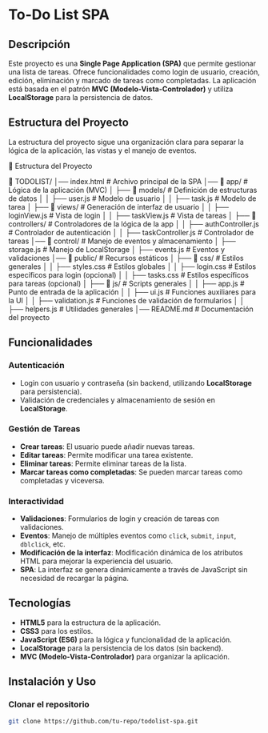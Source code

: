 # To-Do List SPA

## Descripción

Este proyecto es una **Single Page Application (SPA)** que permite gestionar una lista de tareas. Ofrece funcionalidades como login de usuario, creación, edición, eliminación y marcado de tareas como completadas. La aplicación está basada en el patrón **MVC (Modelo-Vista-Controlador)** y utiliza **LocalStorage** para la persistencia de datos.

## Estructura del Proyecto

La estructura del proyecto sigue una organización clara para separar la lógica de la aplicación, las vistas y el manejo de eventos.

📂 Estructura del Proyecto

📂 TODOLIST/
│── index.html        # Archivo principal de la SPA
│── 📁 app/           # Lógica de la aplicación (MVC)
│   ├── 📁 models/         # Definición de estructuras de datos
│   │   ├── user.js        # Modelo de usuario
│   │   ├── task.js        # Modelo de tarea
│   ├── 📁 views/          # Generación de interfaz de usuario
│   │   ├── loginView.js   # Vista de login
│   │   ├── taskView.js    # Vista de tareas
│   ├── 📁 controllers/    # Controladores de la lógica de la app
│   │   ├── authController.js  # Controlador de autenticación
│   │   ├── taskController.js  # Controlador de tareas
│── 📁 control/        # Manejo de eventos y almacenamiento
│   ├── storage.js    # Manejo de LocalStorage
│   ├── events.js     # Eventos y validaciones
│── 📁 public/         # Recursos estáticos
│   ├── 📁 css/        # Estilos generales
│   │   ├── styles.css # Estilos globales
│   │   ├── login.css  # Estilos específicos para login (opcional)
│   │   ├── tasks.css  # Estilos específicos para tareas (opcional)
│   ├── 📁 js/         # Scripts generales
│   │   ├── app.js        # Punto de entrada de la aplicación
│   │   ├── ui.js         # Funciones auxiliares para la UI
│   │   ├── validation.js # Funciones de validación de formularios
│   │   ├── helpers.js    # Utilidades generales
│── README.md         # Documentación del proyecto


## Funcionalidades

### Autenticación

- Login con usuario y contraseña (sin backend, utilizando **LocalStorage** para persistencia).
- Validación de credenciales y almacenamiento de sesión en **LocalStorage**.

### Gestión de Tareas

- **Crear tareas**: El usuario puede añadir nuevas tareas.
- **Editar tareas**: Permite modificar una tarea existente.
- **Eliminar tareas**: Permite eliminar tareas de la lista.
- **Marcar tareas como completadas**: Se pueden marcar tareas como completadas y viceversa.

### Interactividad

- **Validaciones**: Formularios de login y creación de tareas con validaciones.
- **Eventos**: Manejo de múltiples eventos como `click`, `submit`, `input`, `dblclick`, etc.
- **Modificación de la interfaz**: Modificación dinámica de los atributos HTML para mejorar la experiencia del usuario.
- **SPA**: La interfaz se genera dinámicamente a través de JavaScript sin necesidad de recargar la página.

## Tecnologías

- **HTML5** para la estructura de la aplicación.
- **CSS3** para los estilos.
- **JavaScript (ES6)** para la lógica y funcionalidad de la aplicación.
- **LocalStorage** para la persistencia de los datos (sin backend).
- **MVC (Modelo-Vista-Controlador)** para organizar la aplicación.

## Instalación y Uso

### Clonar el repositorio

```bash
git clone https://github.com/tu-repo/todolist-spa.git
